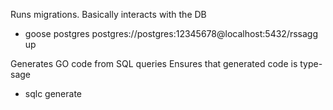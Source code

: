 Runs migrations. Basically interacts with the DB
- goose postgres postgres://postgres:12345678@localhost:5432/rssagg up

Generates GO code from SQL queries
Ensures that generated code is type-sage
- sqlc generate